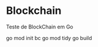# Blockchain
Teste de BlockChain em Go
<!-- https://mycoralhealth.medium.com/code-your-own-blockchain-mining-algorithm-in-go-82c6a71aba1f -->
<!-- https://mycoralhealth.medium.com/code-your-own-blockchain-in-less-than-200-lines-of-go-e296282bcffc -->

go mod init bc
go mod tidy
go build